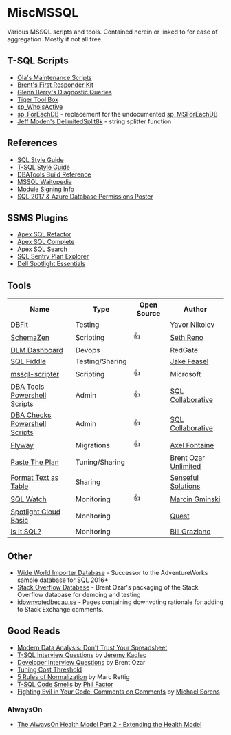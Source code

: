 # MiscMSSQL
Various MSSQL scripts and tools. Contained herein or linked to for ease of aggregation. Mostly if not all free.

## T-SQL Scripts
- [Ola's Maintenance Scripts](https://github.com/olahallengren/sql-server-maintenance-solution)
- [Brent's First Responder Kit](https://github.com/BrentOzarULTD/SQL-Server-First-Responder-Kit)
- [Glenn Berry's Diagnostic Queries](https://www.sqlskills.com/blogs/glenn/category/dmv-queries/)
- [Tiger Tool Box](https://github.com/Microsoft/tigertoolbox)
- [sp_WhoIsActive](http://whoisactive.com/downloads/)
- [sp_ForEachDB](https://github.com/BrentOzarULTD/SQL-Server-First-Responder-Kit/blob/dev/sp_foreachdb.sql) - replacement for the undocumented [sp_MSForEachDB](http://sqlblog.com/blogs/aaron_bertrand/archive/2010/12/29/a-more-reliable-and-more-flexible-sp-msforeachdb.aspx)
- [Jeff Moden's DelimitedSplit8k](http://www.sqlservercentral.com/articles/Tally+Table/72993/) - string splitter function

## References

- [SQL Style Guide](http://www.sqlstyle.guide/)
- [T-SQL Style Guide](https://lowlydba.github.io/tsqlstyle.guide/)
- [DBATools Build Reference](https://sqlcollaborative.github.io/builds)
- [MSSQL Waitopedia](https://www.spotlightessentials.com/public/waitopedia)
- [Module Signing Info](https://modulesigning.info/)
- [SQL 2017 & Azure Database Permissions Poster](assets/Permissions_Poster_2017_and_SQLDB.PDF)

## SSMS Plugins
- [Apex SQL Refactor](http://www.apexsql.com/sql_tools_refactor.aspx)
- [Apex SQL Complete](http://www.apexsql.com/sql_tools_complete.aspx)
- [Apex SQL Search](http://www.apexsql.com/sql_tools_search.aspx)
- [SQL Sentry Plan Explorer](https://www.sentryone.com/plan-explorer/)
- [Dell Spotlight Essentials](https://www.spotlightessentials.com/spotlight-extensions)

## Tools
<table>
  <tr>
    <th>Name</th>
    <th>Type</th>
    <th>Open Source</th>
    <th>Author</th>
  </tr>
  <tr>
    <td><a href="http://www.methodsandtools.com/tools/dbfit.php">DBFit</a></td>
    <td>Testing</td>
    <td></td>
    <td><a href="https://javornikolov.wordpress.com/">Yavor Nikolov</a></td>
  </tr>
  <tr>
    <td><a href="https://github.com/sethreno/schemazen#schemazen---script-and-create-sql-server-objects-quickly">SchemaZen</a></td>
    <td>Scripting</td>
    <td>👍</td>
    <td><a href="https://github.com/sethreno">Seth Reno</a></td>
  </tr>
  <tr>
    <td><a href="http://www.red-gate.com/products/dlm/dlm-dashboard/">DLM Dashboard</a></td>
    <td>Devops</td>
    <td></td>
    <td>RedGate</td>
  </tr>
  <tr>
    <td><a href="http://sqlfiddle.com/">SQL Fiddle</a></td>
    <td>Testing/Sharing</td>
    <td></td>
    <td><a href="http://stackoverflow.com/users/808921/jake-feasel">Jake Feasel</a></td>
  </tr>
  <tr>
    <td><a href="https://github.com/Microsoft/sql-xplat-cli/">mssql-scripter</a></td>
    <td>Scripting</td>
    <td>👍</td>
    <td>Microsoft</td>
  </tr>
  <tr>
    <td><a href="https://dbatools.io">DBA Tools Powershell Scripts</a></td>
    <td>Admin</td>
    <td>👍</td>
    <td><a href="https://dbatools.io/team/">SQL Collaborative</a></td>
  </tr>
  <tr>
    <td><a href="https://dbachecks.io">DBA Checks Powershell Scripts</a></td>
    <td>Admin</td>
    <td>👍</td>
    <td><a href="https://dbatools.io/team/">SQL Collaborative</a></td>
  </tr>
  <tr>
    <td><a href="https://flywaydb.org/">Flyway</a></td>
    <td>Migrations</td>
    <td>👍</td>
    <td><a href="https://axelfontaine.com/">Axel Fontaine</a></td>
  </tr>
  <tr>
    <td><a href="https://pastetheplan.com/">Paste The Plan</a></td>
    <td>Tuning/Sharing</td>
    <td></td>
    <td><a href="https://www.brentozar.com/">Brent Ozar Unlimited</a></td>
  </tr>
  <tr>
    <td><a href="https://senseful.github.io/text-table/">Format Text as Table</a></td>
    <td>Sharing</td>
    <td></td>
    <td><a href="https://senseful.github.io/">Senseful Solutions</a></td>
  </tr>
  <tr>
    <td><a href="https://sqlwatch.io/">SQL Watch</a></td>
    <td>Monitoring</td>
    <td>👍</td>
    <td><a href="https://marcin.gminski.net/">Marcin Gminski</a></td>
  </tr>
  <tr>
    <td><a href="https://www.spotlightcloud.io/pricing">Spotlight Cloud Basic</a></td>
    <td>Monitoring</td>
    <td></td>
    <td><a href="https://www.quest.com/">Quest</a></td>
  </tr>
  <tr>
    <td><a href="http://www.scalesql.com/isitsql/">Is It SQL?</a></td>
    <td>Monitoring</td>
    <td></td>
    <td><a href="http://www.scalesql.com/about.html">Bill Graziano</a></td>
  </tr>
</table>

## Other
- [Wide World Importer Database](https://github.com/Microsoft/sql-server-samples) - Successor to the AdventureWorks sample database for SQL 2016+
- [Stack Overflow Database](https://www.brentozar.com/archive/2015/10/how-to-download-the-stack-overflow-database-via-bittorrent/) - Brent Ozar's packaging of the Stack Overflow database for demoing and testing
- [idownvotedbecau.se](http://idownvotedbecau.se/) - Pages containing downvoting rationale for adding to Stack Exchange comments.

## Good Reads
- [Modern Data Analysis: Don't Trust Your Spreadsheet][betterment]
- [T-SQL Interview Questions](https://www.mssqltips.com/sqlservertip/1450/sql-server-developer-tsql-interview-questions/) by [Jeremy Kadlec](https://www.mssqltips.com/sqlserverauthor/38/jeremy-kadlec/)
- [Developer Interview Questions](https://www.brentozar.com/archive/2009/06/top-10-developer-interview-questions-about-sql-server/) by Brent Ozar
- [Tuning Cost Threshold](http://sqlblog.com/blogs/jonathan_kehayias/archive/2010/01/19/tuning-cost-threshold-of-parallelism-from-the-plan-cache.aspx)
- [5 Rules of Normalization][normrules] by Marc Rettig
- [T-SQL Code Smells][smelly] by [Phil Factor][phil]
- [Fighting Evil in Your Code: Comments on Comments](https://www.red-gate.com/simple-talk/opinion/opinion-pieces/fighting-evil-code-comments-comments/) by [Michael Sorens](https://www.red-gate.com/simple-talk/author/michael-sorens/)

### AlwaysOn
- [The AlwaysOn Health Model Part 2 - Extending the Health Model](https://blogs.msdn.microsoft.com/sqlalwayson/2012/02/13/the-alwayson-health-model-part-2-extending-the-health-model/)

[betterment]: https://www.betterment.com/resources/inside-betterment/engineering/modern-data-analysis-dont-trust-your-spreadsheet/
  "Betterment Blog"
[isitsql]: http://www.scalesql.com/isitsql/
  "Is It SQL?"
[schemazen]: https://github.com/sethreno/schemazen#schemazen---script-and-create-sql-server-objects-quickly
  "SchemaZen"
[dbfit]: http://www.methodsandtools.com/tools/dbfit.php
  "DB Fit"
[fiddle]: http://sqlfiddle.com/
  "SQL Fiddle"
[normrules]: https://github.com/LowlyDBA/miscmssql/blob/master/Best%20Practices/Marc_Rettig_5_Rules_of_Normalization_Poster.pdf
  "5 Rules of Normalization"
 [smelly]: https://www.red-gate.com/simple-talk/sql/t-sql-programming/sql-code-smells/
 [phil]: https://www.red-gate.com/simple-talk/author/phil-factor/
